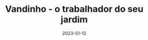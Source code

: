 ---
layout: post
category: portfolio
title: "Vandinho - o trabalhador do seu jardim"
link: "https://www.behance.net/gallery/161132415/Vandinho-o-trabalhador-do-seu-jardim"
date: "2023-01-12"
postdate: "Janeiro/2023"
banner: "https://bitbucket.org/wagnerbeethoven/2023-01-12-vandinho/raw/d26cda892f582d5cf615a434bf185f7f86723cf5/891e23161132415.63c1448896354.png"
description: "Projeto conceitual construído no curso de pós-graduação de Design de Interação para Artefatos Digitais da Cesar School"
---